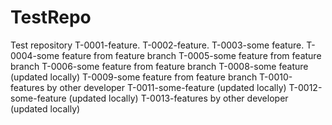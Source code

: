 # TestRepo
Test repository
T-0001-feature.
T-0002-feature.
T-0003-some feature.
T-0004-some feature from feature branch
T-0005-some feature from feature branch
T-0006-some feature from feature branch
T-0008-some feature (updated locally)
T-0009-some feature from feature branch
T-0010-features by other developer
T-0011-some-feature (updated locally)
T-0012-some-feature (updated locally)
T-0013-features by other developer (updated locally)